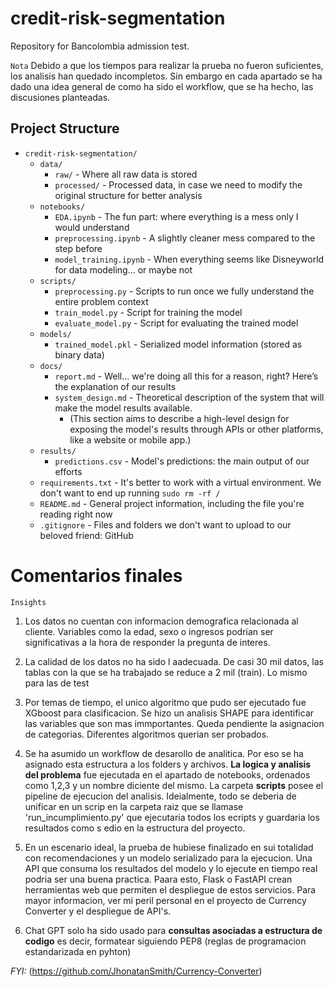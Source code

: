# credit-risk-segmentation
Repository for Bancolombia admission test.

`Nota` Debido a que los tiempos para realizar la prueba no fueron suficientes, los analisis han quedado incompletos. Sin embargo en cada apartado se ha dado una idea general de como ha sido el workflow, que se ha hecho, las discusiones planteadas. 

## Project Structure

- `credit-risk-segmentation/`
  - `data/`
    - `raw/` - Where all raw data is stored
    - `processed/` - Processed data, in case we need to modify the original structure for better analysis
  - `notebooks/`
    - `EDA.ipynb` - The fun part: where everything is a mess only I would understand
    - `preprocessing.ipynb` - A slightly cleaner mess compared to the step before
    - `model_training.ipynb` - When everything seems like Disneyworld for data modeling... or maybe not
  - `scripts/`
    - `preprocessing.py` - Scripts to run once we fully understand the entire problem context
    - `train_model.py` - Script for training the model
    - `evaluate_model.py` - Script for evaluating the trained model
  - `models/`
    - `trained_model.pkl` - Serialized model information (stored as binary data)
  - `docs/`
    - `report.md` - Well... we're doing all this for a reason, right? Here’s the explanation of our results
    - `system_design.md` - Theoretical description of the system that will make the model results available.
      - (This section aims to describe a high-level design for exposing the model's results through APIs or other platforms, like a website or mobile app.)
  - `results/`
    - `predictions.csv` - Model's predictions: the main output of our efforts
  - `requirements.txt` - It's better to work with a virtual environment. We don't want to end up running `sudo rm -rf /`
  - `README.md` - General project information, including the file you're reading right now
  - `.gitignore` - Files and folders we don't want to upload to our beloved friend: GitHub


# Comentarios finales

`Insights`

1) Los datos no cuentan con informacion demografica relacionada al cliente. Variables como la edad, sexo o ingresos podrian ser significativas a la hora de responder la pregunta de interes.

2) La calidad de los datos no ha sido l aadecuada. De casi 30 mil datos, las tablas con la que se ha trabajado se reduce a 2 mil (train). Lo mismo para las de test

3) Por temas de tiempo, el unico algoritmo que pudo ser ejecutado fue XGboost para clasificacion. Se hizo un analisis SHAPE para identificar las variables que son mas immportantes. Queda pendiente la asignacion de categorias. Diferentes algoritmos querian ser probados.

4) Se ha asumido un workflow de desarollo de analitica. Por eso se ha asignado esta estructura a los folders y archivos. **La logica y analisis del problema** fue ejecutada en el apartado de notebooks, ordenados como 1,2,3 y un nombre diciente del mismo. La carpeta **scripts** posee el pipeline de ejecucion del analisis. Ideialmente, todo se deberia de unificar en un scrip en la carpeta raiz que se llamase 'run_incumplimiento.py' que ejecutaria todos los ecripts y guardaria los resultados como s edio en la estructura del proyecto.

5) En un escenario ideal, la prueba de hubiese finalizado en sui totalidad con recomendaciones y un modelo serializado para la ejecucion. Una API que consuma los resultados del modelo y lo ejecute en tiempo real podria ser una buena practica. Paara esto, Flask o FastAPI crean herramientas web que permiten el despliegue de estos servicios. Para mayor informacion, ver mi peril personal en el proyecto de Currency Converter y el despliegue de API's.

6) Chat GPT solo ha sido usado para **consultas asociadas a estructura de codigo** es decir, formatear siguiendo PEP8 (reglas de programacion estandarizada en pyhton)

*FYI:*
(https://github.com/JhonatanSmith/Currency-Converter)
